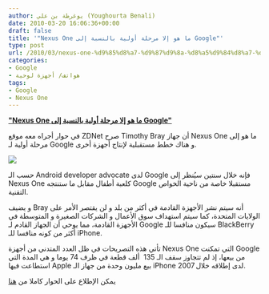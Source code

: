 ```yaml
---
author: يوغرطة بن علي (Youghourta Benali)
date: 2010-03-20 16:06:36+00:00
draft: false
title: '"Nexus One ما هو إلا مرحلة أولية بالنسبة إلى Google"'
type: post
url: /2010/03/nexus-one-%d9%85%d8%a7-%d9%87%d9%8a-%d8%a5%d9%84%d8%a7-%d9%85%d8%b1%d8%ad%d9%84%d8%a9-%d8%a3%d9%88%d9%84%d9%8a%d8%a9-%d8%a8%d8%a7%d9%84%d9%86%d8%b3%d8%a8%d8%a9-%d8%a5%d9%84%d9%89-google/
categories:
- Google
- هواتف/ أجهزة لوحية
tags:
- Google
- Nexus One
---
```


[**"Nexus One ما هو إلا مرحلة أولية بالنسبة إلى Google"**](http://www.it-scoop.com/2010/03/nexus-one-%d9%85%d8%a7-%d9%87%d9%8a-%d8%a5%d9%84%d8%a7-%d9%85%d8%b1%d8%ad%d9%84%d8%a9-%d8%a3%d9%88%d9%84%d9%8a%d8%a9-%d8%a8%d8%a7%d9%84%d9%86%d8%b3%d8%a8%d8%a9-%d8%a5%d9%84%d9%89-google/)


في حوار أجراه معه موقع ZDNet صرح Timothy Bray أن جهاز Nexus One ما هو إلى مرحلة أولية لـ Google و هناك خطط مستقبلية لإنتاج أجهزة أخرى.


[![](http://www.it-scoop.com/wp-content/uploads/2010/03/nexusOne-265x300.jpg)
](http://www.it-scoop.com/2010/03/nexus-one-%d9%85%d8%a7-%d9%87%d9%8a-%d8%a5%d9%84%d8%a7-%d9%85%d8%b1%d8%ad%d9%84%d8%a9-%d8%a3%d9%88%d9%84%d9%8a%d8%a9-%d8%a8%d8%a7%d9%84%d9%86%d8%b3%d8%a8%d8%a9-%d8%a5%d9%84%d9%89-google/http://www.it-scoop.com/2010/03/nexus-one-%d9%85%d8%a7-%d9%87%d9%8a-%d8%a5%d9%84%d8%a7-%d9%85%d8%b1%d8%ad%d9%84%d8%a9-%d8%a3%d9%88%d9%84%d9%8a%d8%a9-%d8%a8%d8%a7%d9%84%d9%86%d8%b3%d8%a8%d8%a9-%d8%a5%d9%84%d9%89-google/)


حسب الـ Android developer advocate لدى Google فإنه خلال سنتين سيُنظر إلى Nexus One كلعبة أطفال مقابل ما ستنتجه Google مستقبلا خاصة من ناحية الخواص التقنية.

و يضيف Bray أنه سيتم نشر الأجهزة القادمة في أكثر من بلد و لن يقتصر الأمر على الولايات المتحدة، كما سيتم استهداف سوق الأعمال و الشركات الصغيرة و المتوسطة في الأجهزة القادمة، مما يوحي أن الجهاز القادم لـ Google سيكون منافسا للـ BlackBerry أكثر من كونه منافسا للـ iPhone.

تأتي هذه التصريحات في ظل العدد المتدني من أجهزة Nexus One التي تمكنت Google من بيعها، إذ لم تتجاوز سقف الـ 135  ألف قطعة في ظرف 74 يوما و هي المدة التي استطاعت فيها Apple بيع مليون وحدة من جهاز الـ iPhone لدى إطلاقه خلال 2007.

يمكن الإطلاع على الحوار كاملا من [هنا](http://blogs.zdnet.com/Google/?p=1863&tag=col1;post-1863)
